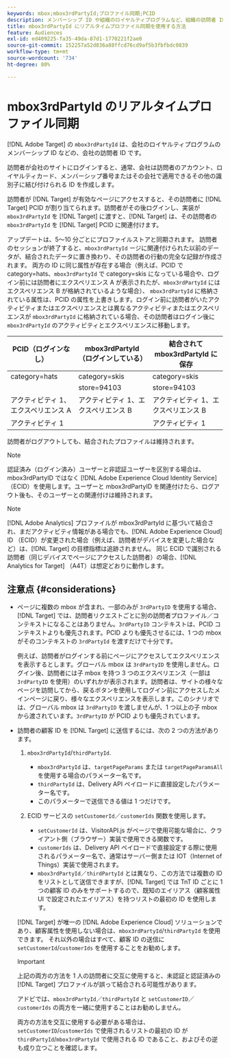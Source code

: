```yaml
---
keywords: mbox;mbox3rdPartyId;プロファイル同期;PCID
description: メンバーシップ ID や組織のロイヤルティプログラムなど、組織の訪問者 ID である mbox3rdPartyId の使用方法を説明します。
title: mbox3rdPartyId にリアルタイムプロファイル同期を使用する方法
feature: Audiences
exl-id: ed409225-fa35-49da-87d1-1770221f2ae0
source-git-commit: 152257a52d836a88ffcd76cd9af5b3fbfbdc0839
workflow-type: tm+mt
source-wordcount: '734'
ht-degree: 80%

---
```


# mbox3rdPartyId のリアルタイムプロファイル同期

[!DNL Adobe Target] の `mbox3rdPartyId` は、会社のロイヤルティプログラムのメンバーシップ ID などの、会社の訪問者 ID です。

訪問者が会社のサイトにログインすると、通常、会社は訪問者のアカウント、ロイヤルティカード、メンバーシップ番号またはその会社で適用できるその他の識別子に結び付けられる ID を作成します。

訪問者が [!DNL Target] が有効なページにアクセスすると、その訪問者に [!DNL Target] PCID が割り当てられます。訪問者がその後ログインし、実装が `mbox3rdPartyId` を [!DNL Target] に渡すと、[!DNL Target] は、その訪問者の `mbox3rdPartyId` を [!DNL Target] PCID に関連付けます。

アップデートは、5～10 分ごとにプロファイルストアと同期されます。 訪問者のセッションが終了すると、`mbox3rdPartyId` ージに関連付けられた以前のデータが、結合されたデータに置き換わり、その訪問者の行動の完全な記録が作成されます。 両方の ID に同じ属性が存在する場合（例えば、PCID で category=hats、`mbox3rdPartyId` で category=skis になっている場合や、ログイン前には訪問者にエクスペリエンス A が表示されたが、`mbox3rdPartyId` にはエクスペリエンス B が格納されているような場合）、 `mbox3rdPartyId` に格納されている属性は、PCID の属性を上書きします。ログイン前に訪問者がいたアクティビティまたはエクスペリエンスとは異なるアクティビティまたはエクスペリエンスが `mbox3rdPartyId` に格納されている場合、その訪問者はログイン後に `mbox3rdPartyId` のアクティビティとエクスペリエンスに移動します。

| PCID（ログインなし） | mbox3rdPartyId（ログインしている） | 結合されて mbox3rdPartyId に保存 |
|---|---|---|
| category=hats | category=skis | category=skis |
|   | store=94103 | store=94103 |
| アクティビティ 1、エクスペリエンス A | アクティビティ 1、エクスペリエンス B | アクティビティ 1、エクスペリエンス B |
| アクティビティ 1 |  | アクティビティ 1 |

訪問者がログアウトしても、結合されたプロファイルは維持されます。

>[!NOTE]
>
>認証済み（ログイン済み）ユーザーと非認証ユーザーを区別する場合は、mbox3rdPartyID ではなく [!DNL Adobe Experience Cloud Identity Service]（ECID）を使用します。ユーザーと mbox3rdPartyID を関連付けたら、ログアウト後も、そのユーザーとの関連付けは維持されます。

>[!NOTE]
>
>[!DNL Adobe Analytics] プロファイルが mbox3rdPartyId に基づいて結合され、まだアクティビティ情報がある場合でも、[!DNL Adobe Experience Cloud] ID （ECID）が変更された場合（例えば、訪問者がデバイスを変更した場合など）は、[!DNL Target] の目標指標は追跡されません。 同じ ECID で識別される訪問者（同じデバイスでページにアクセスした訪問者）の場合、[!DNL Analytics for Target] （A4T）は想定どおりに動作します。

## 注意点 {#considerations}

* ページに複数の mbox が含まれ、一部のみが `3rdPartyID` を使用する場合、[!DNL Target] では、訪問者リクエストごとに別の訪問者プロファイル／コンテキストになることはありません。`3rdPartyID` コンテキストは、PCID コンテキストよりも優先されます。PCID よりも優先させるには、1 つの mbox がそのコンテキストの `3rdPartyId` を渡すだけで十分です。

  例えば、訪問者がログインする前にページにアクセスしてエクスペリエンスを表示するとします。グローバル mbox は `3rdPartyID` を使用しません。ログイン後、訪問者には子 mbox を持つ 3 つのエクスペリエンス（一部は `3rdPartyID` を使用）のいずれかが表示されます。訪問者は、サイトの様々なページを訪問してから、戻るボタンを使用してログイン前にアクセスしたメインページに戻り、様々なエクスペリエンスを表示します。このシナリオでは、グローバル mbox は `3rdPartyID` を渡しませんが、1 つ以上の子 mbox から渡されています。`3rdPartyID` が PCID よりも優先されています。

* 訪問者の顧客 ID を [!DNL Target] に送信するには、次の 2 つの方法があります。

   1. `mbox3rdPartyId`/`thirdPartyId`.

      * `mbox3rdPartyId` は、`targetPageParams` または `targetPageParamsAll` を使用する場合のパラメーター名です。
      * `thirdPartyId` は、Delivery API ペイロードに直接設定したパラメーター名です。
      * このパラメーターで送信できる値は 1 つだけです。

   1. ECID サービスの `setCustomerId`／`customerIds` 関数を使用します。

      * `setCustomerId` は、VisitorAPI.js がページで使用可能な場合に、クライアント側（ブラウザー）実装で使用できる関数です。
      * `customerIds` は、Delivery API ペイロードで直接設定する際に使用されるパラメーター名で、通常はサーバー側または IOT（Internet of Things）実装で使用されます。
      * `mbox3rdPartyId`／`thirdPartyId` とは異なり、この方法では複数の ID をリストとして送信できますが、[!DNL Target] では TnT ID ごとに 1 つの顧客 ID のみをサポートするので、既知のエイリアス（顧客属性 UI で設定されたエイリアス）を持つリストの最初の ID を使用します。

  [!DNL Target] が唯一の [!DNL Adobe Experience Cloud] ソリューションであり、顧客属性を使用しない場合は、`mbox3rdPartyId`/`thirdPartyId` を使用できます。 それ以外の場合はすべて、顧客 ID の送信に `setCustomerId`/`customerIds` を使用することをお勧めします。

  >[!IMPORTANT]
  >
  > 上記の両方の方法を 1 人の訪問者に交互に使用すると、未認証と認証済みの [!DNL Target] プロファイルが誤って結合される可能性があります。
  >
  >アドビでは、`mbox3rdPartyId`／`thirdPartyId` と `setCustomerID`／`customerIds` の両方を一緒に使用することはお勧めしません。
  >
  >両方の方法を交互に使用する必要がある場合は、`setCustomerID`/`customerIds` で使用されるリストの最初の ID が `thirdPartyId`/`mbox3rdPartyId` で使用される ID であること、およびその逆も成り立つことを確認します。

